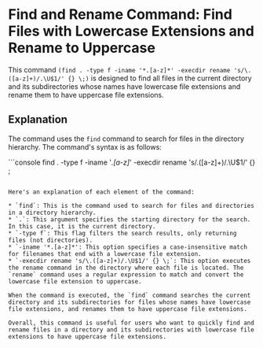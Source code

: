 # Find and Rename Command: Find Files with Lowercase Extensions and Rename to Uppercase

This command `(find . -type f -iname '*.[a-z]*' -execdir rename 's/\.([a-z]+)/.\U$1/' {} \;)` is designed to find all files in the current directory and its subdirectories whose names have lowercase file extensions and rename them to have uppercase file extensions.

## Explanation
The command uses the `find` command to search for files in the directory hierarchy. The command's syntax is as follows:

´´´console
find . -type f -iname '*.[a-z]*' -execdir rename 's/\.([a-z]+)/.\U$1/' {} \;
```

Here's an explanation of each element of the command:

* `find`: This is the command used to search for files and directories in a directory hierarchy.
* `.`: This argument specifies the starting directory for the search. In this case, it is the current directory.
* `-type f`: This flag filters the search results, only returning files (not directories).
* `-iname '*.[a-z]*': This option specifies a case-insensitive match for filenames that end with a lowercase file extension.
* `-execdir rename 's/\.([a-z]+)/.\U$1/' {} \;`: This option executes the rename command in the directory where each file is located. The `rename` command uses a regular expression to match and convert the lowercase file extension to uppercase.

When the command is executed, the `find` command searches the current directory and its subdirectories for files whose names have lowercase file extensions, and renames them to have uppercase file extensions.

Overall, this command is useful for users who want to quickly find and rename files in a directory and its subdirectories with lowercase file extensions to have uppercase file extensions.
